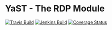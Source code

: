 # YaST - The RDP Module #

[![Travis Build](https://travis-ci.org/yast/yast-rdp.svg?branch=master)](https://travis-ci.org/yast/yast-rdp)
[![Jenkins Build](http://img.shields.io/jenkins/s/https/ci.opensuse.org/yast-rdp-master.svg)](https://ci.opensuse.org/view/Yast/job/yast-rdp-master/)
[![Coverage
Status](https://coveralls.io/repos/github/yast/yast-rdp/badge.svg?branch=master)](https://coveralls.io/github/yast/yast-rdp?branch=master)

